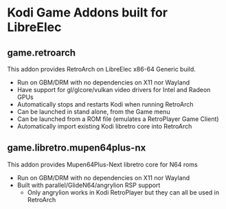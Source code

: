 # Kodi Game Addons built for LibreElec

## game.retroarch
This addon provides RetroArch on LibreElec x86-64 Generic build.
* Run on GBM/DRM with no dependencies on X11 nor Wayland
* Have support for gl/glcore/vulkan video drivers for Intel and Radeon GPUs
* Automatically stops and restarts Kodi when running RetroArch
* Can be launched in stand alone, from the Game menu
* Can be launched from a ROM file (emulates a RetroPlayer Game Client)
* Automatically import existing Kodi libretro core into RetroArch

## game.libretro.mupen64plus-nx
This addon provides Mupen64Plus-Next libretro core for N64 roms
* Run on GBM/DRM with no dependencies on X11 nor Wayland
* Built with parallel/GlideN64/angrylion RSP support
  * Only angrylion works in Kodi RetroPlayer but they can all be used in RetroArch
